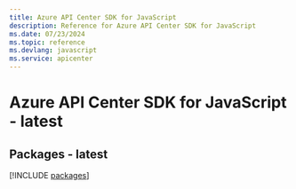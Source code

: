 ```yaml
---
title: Azure API Center SDK for JavaScript
description: Reference for Azure API Center SDK for JavaScript
ms.date: 07/23/2024
ms.topic: reference
ms.devlang: javascript
ms.service: apicenter
---
```

# Azure API Center SDK for JavaScript - latest
## Packages - latest
[!INCLUDE [packages](api-center-index.md)]